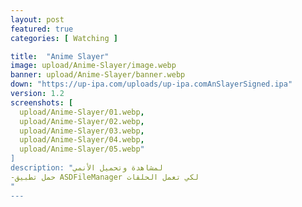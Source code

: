 ```yaml
---
layout: post
featured: true
categories: [ Watching ]

title:  "Anime Slayer"
image: upload/Anime-Slayer/image.webp
banner: upload/Anime-Slayer/banner.webp
down: "https://up-ipa.com/uploads/up-ipa.comAnSlayerSigned.ipa"
version: 1.2
screenshots: [
  upload/Anime-Slayer/01.webp,
  upload/Anime-Slayer/02.webp,
  upload/Anime-Slayer/03.webp,
  upload/Anime-Slayer/04.webp,
  upload/Anime-Slayer/05.webp"
]
description: "لمشاهدة وتحميل الأنمي
-حمل تطبيق ASDFileManager لكي تعمل الحلقات
"
---
```

